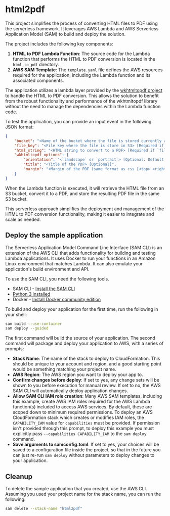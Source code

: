 # html2pdf

This project simplifies the process of converting HTML files to PDF using the serverless framework. It leverages AWS Lambda and AWS Serverless Application Model (SAM) to build and deploy the solution.

The project includes the following key components:

1. **HTML to PDF Lambda Function**: The source code for the Lambda function that performs the HTML to PDF conversion is located in the `html_to_pdf` directory.
2. **AWS SAM Template**: The `template.yaml` file defines the AWS resources required for the application, including the Lambda function and its associated components.

The application utilizes a lambda layer provided by the [wkhtmltopdf project](https://wkhtmltopdf.org/) to handle the HTML to PDF conversion. This allows the solution to benefit from the robust functionality and performance of the wkhtmltopdf library without the need to manage the dependencies within the Lambda function code.

To test the application, you can provide an input event in the following JSON format:

```json
{
    "bucket": "<Name of the bucket where the file is stored currently and will be stored after processing> [Required]",
    "file_key": "<File key where the file is store in S3> [Required if `html_string` is not defined]",
    "html_string": "<HTML string to convert to a PDF> [Required if `file_key` is not defined]",
    "wkhtmltopdf_options": {
        "orientation": "<`landscape` or `portrait`> [Optional: Default is `portrait`]",
        "title": "<Title of the PDF> [Optional]",
        "margin": "<Margin of the PDF (same format as css [<top> <right> <bottom> <left>] (all must be included)).> [Optional]"
    }
}
```

When the Lambda function is executed, it will retrieve the HTML file from an S3 bucket, convert it to a PDF, and store the resulting PDF file in the same S3 bucket.

This serverless approach simplifies the deployment and management of the HTML to PDF conversion functionality, making it easier to integrate and scale as needed.


## Deploy the sample application

The Serverless Application Model Command Line Interface (SAM CLI) is an extension of the AWS CLI that adds functionality for building and testing Lambda applications. It uses Docker to run your functions in an Amazon Linux environment that matches Lambda. It can also emulate your application's build environment and API.

To use the SAM CLI, you need the following tools.

* SAM CLI - [Install the SAM CLI](https://docs.aws.amazon.com/serverless-application-model/latest/developerguide/serverless-sam-cli-install.html)
* [Python 3 installed](https://www.python.org/downloads/)
* Docker - [Install Docker community edition](https://hub.docker.com/search/?type=edition&offering=community)

To build and deploy your application for the first time, run the following in your shell:

```bash
sam build --use-container
sam deploy --guided
```

The first command will build the source of your application. The second command will package and deploy your application to AWS, with a series of prompts:

* **Stack Name**: The name of the stack to deploy to CloudFormation. This should be unique to your account and region, and a good starting point would be something matching your project name.
* **AWS Region**: The AWS region you want to deploy your app to.
* **Confirm changes before deploy**: If set to yes, any change sets will be shown to you before execution for manual review. If set to no, the AWS SAM CLI will automatically deploy application changes.
* **Allow SAM CLI IAM role creation**: Many AWS SAM templates, including this example, create AWS IAM roles required for the AWS Lambda function(s) included to access AWS services. By default, these are scoped down to minimum required permissions. To deploy an AWS CloudFormation stack which creates or modifies IAM roles, the `CAPABILITY_IAM` value for `capabilities` must be provided. If permission isn't provided through this prompt, to deploy this example you must explicitly pass `--capabilities CAPABILITY_IAM` to the `sam deploy` command.
* **Save arguments to samconfig.toml**: If set to yes, your choices will be saved to a configuration file inside the project, so that in the future you can just re-run `sam deploy` without parameters to deploy changes to your application.

## Cleanup

To delete the sample application that you created, use the AWS CLI. Assuming you used your project name for the stack name, you can run the following:

```bash
sam delete --stack-name "html2pdf"
```